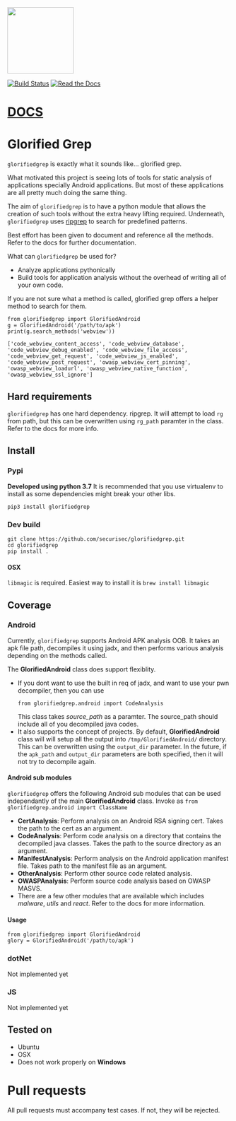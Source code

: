 <img src="https://github.com/securisec/glorifiedgrep/raw/master/logo.png" width="150px">


[![Build Status](https://travis-ci.com/securisec/glorifiedgrep.svg?token=8GQfGnTK7S1NU7bKCqeR&branch=master)](https://travis-ci.com/securisec/glorifiedgrep)
[![Read the Docs](https://img.shields.io/readthedocs/glorifiedgrep.svg)](https://glorifiedgrep.readthedocs.io/en/latest/)

# [DOCS](https://glorifiedgrep.readthedocs.io/en/latest/)

# Glorified Grep

`glorifiedgrep` is exactly what it sounds like... glorified grep. 

What motivated this project is seeing lots of tools for static analysis of applications specially Android applications. But most of these applications are all pretty much doing the same thing.

The aim of `glorifiedgrep` is to have a python module that allows the creation of such tools without the extra heavy lifting required. Underneath, `glorifiedgrep` uses [ripgrep](https://github.com/BurntSushi/ripgrep) to search for predefined patterns. 

Best effort has been given to document and reference all the methods. Refer to the docs for further documentation.

What can `glorifiedgrep` be used for? 
- Analyze applications pythonically
- Build tools for application analysis without the overhead of writing all of your own code.

If you are not sure what a method is called, glorified grep offers a helper method to search for them. 
```
from glorifiedgrep import GlorifiedAndroid
g = GlorifiedAndroid('/path/to/apk')
print(g.search_methods('webview'))

['code_webview_content_access', 'code_webview_database', 'code_webview_debug_enabled', 'code_webview_file_access', 'code_webview_get_request', 'code_webview_js_enabled', 'code_webview_post_request', 'owasp_webview_cert_pinning', 'owasp_webview_loadurl', 'owasp_webview_native_function', 'owasp_webview_ssl_ignore']
```

## Hard requirements
`glorifiedgrep` has one hard dependency. ripgrep. It will attempt to load `rg` from path, but this can be overwritten using `rg_path` paramter in the class. Refer to the docs for more info. 

## Install
### Pypi
**Developed using python 3.7**
It is recommended that you use virtualenv to install as some dependencies might break your other libs.
```
pip3 install glorifiedgrep
```
### Dev build
```
git clone https://github.com/securisec/glorifiedgrep.git
cd glorifiedgrep
pip install .
```
#### OSX
`libmagic` is required. Easiest way to install it is `brew install libmagic`

## Coverage
### Android
Currently, `glorifiedgrep` supports Android APK analysis OOB. It takes an apk file path, decompiles it using jadx, and then performs various analysis depending on the methods called.

The **GlorifiedAndroid** class does support flexiblity.
- If you dont want to use the built in req of jadx, and want to use your pwn decompiler, then you can use
    ```
    from glorifiedgrep.android import CodeAnalysis
    ```
    This class takes *source_path* as a paramter. The source_path should include all of you decompiled java codes.
- It also supports the concept of projects. By default, **GlorifiedAndroid** class will will setup all the output into `/tmp/GlorifiedAndroid/` directory. This can be overwritten using the `output_dir` parameter. In the future, if the `apk_path` and `output_dir` parameters are both specified, then it will not try to decompile again.
#### Android sub modules
`glorifiedgrep` offers the following Android sub modules that can be used independantly of the main **GlorifiedAndroid** class. Invoke as `from glorifiedgrep.android import ClassName`
- **CertAnalysis**: Perform analysis on an Android RSA signing cert. Takes the path to the cert as an argument.
- **CodeAnalysis**: Perform code analysis on a directory that contains the decompiled java classes. Takes the path to the source directory as an argument.
- **ManifestAnalysis**: Perform analysis on the Android application manifest file. Takes path to the manifest file as an argument.
- **OtherAnalysis**: Perform other source code related analysis.
- **OWASPAnalysis**: Perform source code analysis based on OWASP MASVS. 
- There are a few other modules that are available which includes *malware*, *utils* and *react*. Refer to the docs for more information. 

#### Usage
```
from glorifiedgrep import GlorifiedAndroid
glory = GlorifiedAndroid('/path/to/apk')
```

### dotNet
Not implemented yet

### JS
Not implemented yet

## Tested on
- Ubuntu
- OSX
- Does not work properly on **Windows**

# Pull requests
All pull requests must accompany test cases. If not, they will be rejected. 